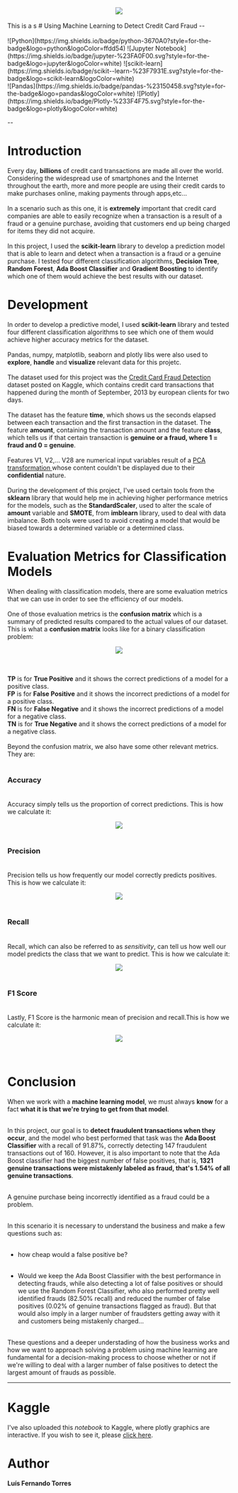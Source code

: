 <center><img src="https://www.cardrates.com/wp-content/uploads/2020/08/shutterstock_576998230.jpg"></center><br>
This is a s
# Using Machine Learning to Detect Credit Card Fraud
--<br><br>
![Python](https://img.shields.io/badge/python-3670A0?style=for-the-badge&logo=python&logoColor=ffdd54) ![Jupyter Notebook](https://img.shields.io/badge/jupyter-%23FA0F00.svg?style=for-the-badge&logo=jupyter&logoColor=white) ![scikit-learn](https://img.shields.io/badge/scikit--learn-%23F7931E.svg?style=for-the-badge&logo=scikit-learn&logoColor=white) <br>
![Pandas](https://img.shields.io/badge/pandas-%23150458.svg?style=for-the-badge&logo=pandas&logoColor=white) ![Plotly](https://img.shields.io/badge/Plotly-%233F4F75.svg?style=for-the-badge&logo=plotly&logoColor=white)<br>

--

# Introduction

Every day, **billions** of credit card transactions are made all over the world. Considering the widespread use of smartphones and the Internet throughout the earth, more and more people are using their credit cards to make purchases online, making payments through apps,etc...<br><br>
In a scenario such as this one, it is **extremely** important that credit card companies are able to easily recognize when a transaction is a result of a fraud or a genuine purchase, avoiding that customers end up being charged for items they did not acquire.<br><br>
In this project, I used the **scikit-learn** library to develop a prediction model that is able to learn and detect when a transaction is a fraud or a genuine purchase. I tested four different classification algorithms, **Decision Tree**, **Random Forest**, **Ada Boost Classifier** and **Gradient Boosting** to identify which one of them would achieve the best results with our dataset.

# Development

In order to develop a predictive model, I used **scikit-learn** library and tested four different classification algorithms to see which one of them would achieve higher accuracy metrics for the dataset.<br><br>
Pandas, numpy, matplotlib, seaborn and plotly libs were also used to **explore**, **handle** and **visualize** relevant data for this projetc.<br><br>
The dataset used for this project was the <a href= "https://www.kaggle.com/datasets/mlg-ulb/creditcardfraud">Credit Card Fraud Detection</a> dataset posted on Kaggle, which contains credit card transactions that happened during the month of September, 2013 by european clients for two days.<br><br>
The dataset has the feature **time**, which shows us the seconds elapsed between each transaction and the first transaction in the dataset. The feature **amount**, containing the transaction amount and the feature **class**, which tells us if that certain transaction is **genuine or a fraud, where 1 = fraud and 0 = genuine**.<br><br>
Features V1, V2,... V28 are numerical input variables result of a <a href = "https://en.wikipedia.org/wiki/Principal_component_analysis">PCA transformation </a> whose content couldn't be displayed due to their **confidential** nature.<br><br>
During the development of this project, I've used certain tools from the **sklearn** library that would help me in achieving higher performance metrics for the models, such as the **StandardScaler**, used to alter the scale of **amount** variable and **SMOTE**, from **imblearn** library, used to deal with data imbalance. Both tools were used to avoid creating a model that would be biased towards a determined variable or a determined class.

# Evaluation Metrics for Classification Models<br>

When dealing with classification models, there are some evaluation metrics that we can use in order to see the efficiency of our models.<br><br>
One of those evaluation metrics is the **confusion matrix** which is a summary of predicted results compared to the actual values of our dataset. This is what a **confusion matrix** looks like for a binary classification problem:<br>
<center><img src= "https://miro.medium.com/max/1400/1*hbFaAWGBfFzlPys1TeSJuQ.png"></center><br><br>

**TP** is for **True Positive** and it shows the correct predictions of a model for a positive class.<br> 
**FP** is for **False Positive** and it shows the incorrect predictions of a model for a positive class.<br> 
**FN** is for **False Negative** and it shows the incorrect predictions of a model for a negative class.<br> 
**TN** is for **True Negative** and it shows the correct predictions of a model for a negative class.<br><br> 
Beyond the confusion matrix, we also have some other relevant metrics. They are:<br><br>  

### Accuracy <br><br> 
Accuracy simply tells us the proportion of correct predictions. This is how we calculate it:<br>
<center><img src = "https://www.mydatamodels.com/wp-content/uploads/2020/10/2.-Accuracy-formula-machine-learning-algorithms.png"></center><br>

### Precision <br><br> 
Precision tells us how frequently our model correctly predicts positives. This is how we calculate it:<br>
<center><img src = "https://www.mydatamodels.com/wp-content/uploads/2020/10/5.-Precision-formula.png"></center><br>

### Recall <br><br> 
Recall, which can also be referred to as *sensitivity*, can tell us how well our model predicts the class that we want to predict. This is how we calculate it:<br>
<center><img src = "https://www.mydatamodels.com/wp-content/uploads/2020/10/3.-Sensitivity-formula.png"></center><br>

### F1 Score <br><br> 
Lastly, F1 Score is the harmonic mean of precision and recall.This is how we calculate it:<br>
<center><img src = "https://www.mydatamodels.com/wp-content/uploads/2020/10/6.-Precision-recall-1024x277.png"></center><br><br>

# Conclusion 
When we work with a **machine learning model**, we must always **know** for a fact **what it is that we're trying to get from that model**.<br><br>

In this project, our goal is to **detect fraudulent transactions when they occur**, and the model who best performed that task was the **Ada Boost Classifier** with a recall of 91.87%, correctly detecting 147 fraudulent transactions out of 160. However, it is also important to note that the Ada Boost classifier had the biggest number of false positives, that is, **1321 genuine transactions were mistakenly labeled as fraud, that's 1.54% of all genuine transactions**.<br><br>

A genuine purchase being incorrectly identified as a fraud could be a problem.<br><br>

In this scenario it is necessary to understand the business and make a few questions such as:<br><br>


- how cheap would a false positive be?<br><br>

- Would we keep the Ada Boost Classifier with the best performance in detecting frauds, while also detecting a lot of false positives or should we use the Random Forest Classifier, who also performed pretty well identified frauds (82.50% recall) and reduced the number of false positives (0.02% of genuine transactions flagged as fraud). But that would also imply in a larger number of fraudsters getting away with it and customers being mistakenly charged...<br><br>

These questions and a deeper understading of how the business works and how we want to approach solving a problem using machine learning are fundamental for a decision-making process to choose whether or not if we're willing to deal with a larger number of false positives to detect the largest amount of frauds as possible.


----

# Kaggle

I've also uploaded this *notebook* to Kaggle, where plotly graphics are interactive. If you wish to see it, please <a href = "https://www.kaggle.com/code/lusfernandotorres/91-87-recall-with-ada-boost-cc-fraud-detection/notebook">click here</a>.

# Author
**Luís Fernando Torres**
